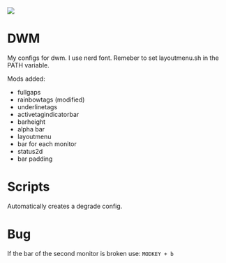 <img src="./assets/desktop.gif" />

# DWM
My configs for dwm.
I use nerd font.
Remeber to set layoutmenu.sh in the PATH variable.

Mods added: 
- fullgaps
- rainbowtags (modified)
- underlinetags
- activetagindicatorbar
- barheight
- alpha bar
- layoutmenu
- bar for each monitor
- status2d
- bar padding

# Scripts
Automatically creates a degrade config.

# Bug
If the bar of the second monitor is broken use:
`MODKEY + b`
